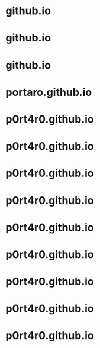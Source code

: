 # github.io
# github.io
# github.io
# portaro.github.io
# p0rt4r0.github.io
# p0rt4r0.github.io
# p0rt4r0.github.io
# p0rt4r0.github.io
# p0rt4r0.github.io
# p0rt4r0.github.io
# p0rt4r0.github.io
# p0rt4r0.github.io
# p0rt4r0.github.io
